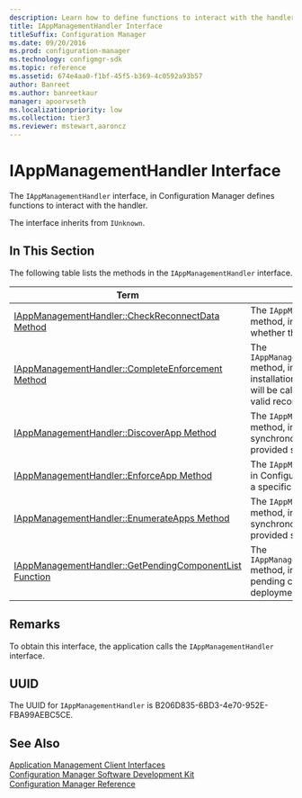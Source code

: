 ```yaml
---
description: Learn how to define functions to interact with the handler in Configuration Manager using IAppManagementHandler.
title: IAppManagementHandler Interface
titleSuffix: Configuration Manager
ms.date: 09/20/2016
ms.prod: configuration-manager
ms.technology: configmgr-sdk
ms.topic: reference
ms.assetid: 674e4aa0-f1bf-45f5-b369-4c0592a93b57
author: Banreet
ms.author: banreetkaur
manager: apoorvseth
ms.localizationpriority: low
ms.collection: tier3
ms.reviewer: mstewart,aaroncz 
---
```

# IAppManagementHandler Interface
The `IAppManagementHandler` interface, in Configuration Manager defines functions to interact with the handler.  

 The interface inherits from `IUnknown`.  

## In This Section  
 The following table lists the methods in the `IAppManagementHandler` interface.  

|Term|Definition|  
|----------|----------------|  
|[IAppManagementHandler::CheckReconnectData Method](../../../../../develop/reference/core/clients/client-classes/iappmanagementhandler--checkreconnectdata-method.md)|The `IAppManagementHandler::CheckReconnectData` method, in Configuration Manager, checks whether the reconnection data is valid.|  
|[IAppManagementHandler::CompleteEnforcement Method](../../../../../develop/reference/core/clients/client-classes/iappmanagementhandler--completeenforcement-method.md)|The `IAppManagementHandler::CompleteEnforcement` method, in Configuration Manager, completes the installation of a specific application. This method will be called only when the handler returned valid reconnection data in the EnforceApp call.|  
|[IAppManagementHandler::DiscoverApp Method](../../../../../develop/reference/core/clients/client-classes/iappmanagementhandler--discoverapp-method.md)|The `IAppManagementHandler::DiscoverApp` method, in Configuration Manager, runs a synchronous discovery operation for the provided synclet.|  
|[IAppManagementHandler::EnforceApp Method](../../../../../develop/reference/core/clients/client-classes/iappmanagementhandler--enforceapp-method.md)|The `IAppManagementHandler::EnforceApp` method, in Configuration Manager, starts the installation of a specific application.|  
|[IAppManagementHandler::EnumerateApps Method](../../../../../develop/reference/core/clients/client-classes/iappmanagementhandler--enumerateapps-method.md)|The `IAppManagementHandler::EnumerateApps` method, in Configuration Manager, runs a synchronous discovery operation for the provided synclet.|  
|[IAppManagementHandler::GetPendingComponentList Function](../../../../../develop/reference/core/clients/client-classes/iappmanagementhandler--getpendingcomponentlist-method.md)|The `IAppManagementHandler::GetPendingComponentList` method, in Configuration Manager, gets the pending component list for a specified deployment type.|  

## Remarks  
 To obtain this interface, the application calls the `IAppManagementHandler` interface.  

## UUID  
 The UUID for `IAppManagementHandler` is B206D835-6BD3-4e70-952E-FBA99AEBC5CE.  

## See Also  
 [Application Management Client Interfaces](../../../../../develop/reference/core/clients/client-classes/application-management-client-interfaces.md)   
 [Configuration Manager Software Development Kit](../../../../../develop/core/misc/system-center-configuration-manager-sdk.md)   
 [Configuration Manager Reference](../../../../../develop/reference/configuration-manager-reference.md)
